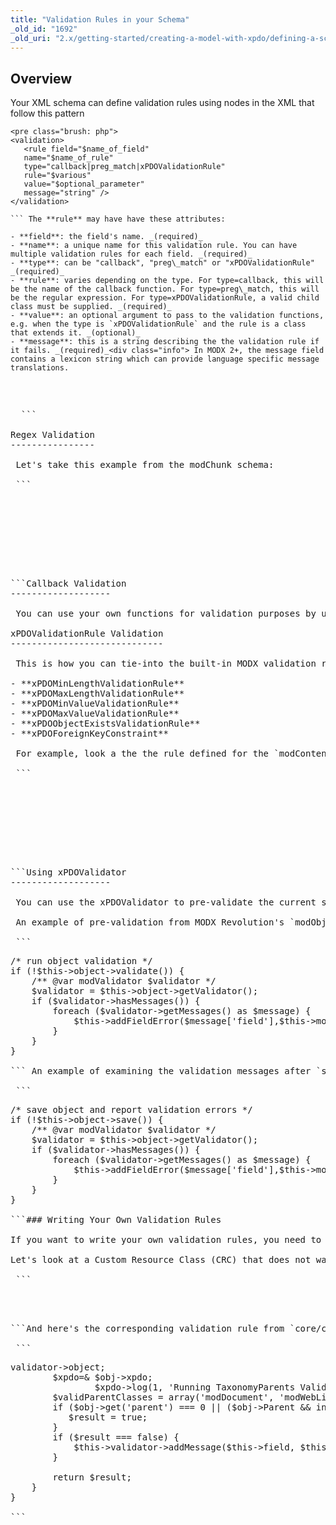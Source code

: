 ```yaml
---
title: "Validation Rules in your Schema"
_old_id: "1692"
_old_uri: "2.x/getting-started/creating-a-model-with-xpdo/defining-a-schema/validation-rules-in-your-schema"
---
```


Overview
--------

 Your XML schema can define validation rules using nodes in the XML that follow this pattern

 ```
<pre class="brush: php">
<validation>
    <rule field="$name_of_field" 
    name="$name_of_rule" 
    type="callback|preg_match|xPDOValidationRule" 
    rule="$various" 
    value="$optional_parameter"
    message="string" />
</validation>

``` The **rule** may have have these attributes:

- **field**: the field's name. _(required)_
- **name**: a unique name for this validation rule. You can have multiple validation rules for each field. _(required)_
- **type**: can be "callback", "preg\_match" or "xPDOValidationRule" _(required)_
- **rule**: varies depending on the type. For type=callback, this will be the name of the callback function. For type=preg\_match, this will be the regular expression. For type=xPDOValidationRule, a valid child class must be supplied. _(required)_
- **value**: an optional argument to pass to the validation functions, e.g. when the type is `xPDOValidationRule` and the rule is a class that extends it. _(optional)_
- **message**: this is a string describing the the validation rule if it fails. _(required)_<div class="info"> In MODX 2+, the message field contains a lexicon string which can provide language specific message translations.
  
   ```
  <pre class="brush: xml">
          <rule field="category" name="preventBlank" type="xPDOValidationRule" rule="xPDOMinLengthValidationRule" value="1" message="category_err_ns_name" />
  		
  ``` </div>

Regex Validation
----------------

 Let's take this example from the modChunk schema:

 ```
<pre class="brush: php">
    <object class="modChunk" table="site_htmlsnippets" extends="modElement">
        <field key="name" dbtype="varchar" precision="50" phptype="string" null="false" default="" index="unique" />
        <!-- ... more fields here -->
        <validation>
            <rule field="name" name="invalid" type="preg_match" rule="/^(?!\s)[a-zA-Z0-9\x2d-\x2f\x7f-\xff_-\s]+(?!\s)$/" message="chunk_err_invalid_name" />
        </validation>
    </object>

```Callback Validation
-------------------

 You can use your own functions for validation purposes by using "callback" as the type -- this relies on PHP's [call\_user\_func()](http://php.net/manual/en/function.call-user-func.php) function. Because the function name is defined in XML where it is impossible to reference an object instance, you can only reference a regular PHP function like `my_function` or a static class method, e.g. `MyClass::myFunction`. Likewise, you cannot pass parameters to these functions (?).

xPDOValidationRule Validation
-----------------------------

 This is how you can tie-into the built-in MODX validation rules. See the classes available inside the `core/xpdo/validation/xpdovalidator.class.php` file:

- **xPDOMinLengthValidationRule**
- **xPDOMaxLengthValidationRule**
- **xPDOMinValueValidationRule**
- **xPDOMaxValueValidationRule**
- **xPDOObjectExistsValidationRule**
- **xPDOForeignKeyConstraint**

 For example, look a the the rule defined for the `modContentType`

 ```
<pre class="brush: php">
    <object class="modContentType" table="content_type" extends="xPDOSimpleObject">
        <field key="name" dbtype="varchar" precision="255" phptype="string" null="false" index="unique" />
        <!-- ... more fields here ... -->
        <validation>
            <rule field="name" name="name" type="xPDOValidationRule" rule="xPDOMinLengthValidationRule" value="1" message="content_type_err_ns_name" />
        </validation>
    </object>

```Using xPDOValidator
-------------------

 You can use the xPDOValidator to pre-validate the current state of an `xPDOObject` or you can allow `save()` to call validation (see `xPDO::OPT_VALIDATE_ON_SAVE`) itself and fail if validation fails.

 An example of pre-validation from MODX Revolution's `modObjectCreateProcessor` class:

 ```
<pre class="brush: php">
/* run object validation */
if (!$this->object->validate()) {
    /** @var modValidator $validator */
    $validator = $this->object->getValidator();
    if ($validator->hasMessages()) {
        foreach ($validator->getMessages() as $message) {
            $this->addFieldError($message['field'],$this->modx->lexicon($message['message']));
        }
    }
}

``` An example of examining the validation messages after `save()` failure from MODX Revolution's `modError` class:

 ```
<pre class="brush: php">
/* save object and report validation errors */
if (!$this->object->save()) {
    /** @var modValidator $validator */
    $validator = $this->object->getValidator();
    if ($validator->hasMessages()) {
        foreach ($validator->getMessages() as $message) {
            $this->addFieldError($message['field'],$this->modx->lexicon($message['message']));
        }
    }
}

```### Writing Your Own Validation Rules

If you want to write your own validation rules, you need to create a PHP class file inside of your namespace's model folder _for each validation rule you define_, e.g. `core/components/my_pkg/model/my_pkg/my_validation_rule.class.php`. The name should be all lowercase and include a `.class.php` extension. This is how xPDO knows how to find your class file (this is xPDO's "autoload-like" convention).

Let's look at a Custom Resource Class (CRC) that does not want to be nested under other CRC's -- it wants as its parent only the built-in MODX classes (modDocument, a WebLink, etc). Here's its XML schema definition:

 ```
<pre class="brush: php">
    <object class="MyCRC" extends="modResource">
        <composite alias="Things" cardinality="many" class="Things" foreign="parent" local="id" owner="local"></composite><validation><rule field="parent" message="Invalid parent" name="parent" rule="NormalParents" type="xPDOValidationRule"></rule></validation></object>

```And here's the corresponding validation rule from `core/components/my_pkg/model/my_pkg/normalparents.class.php`:

 ```
<pre class="brush: php">
<?php /**
 * @param mixed $value candidate value
 * @param array $options from the XML schema
 * @return boolean false on failed validation, true on pass
 */
class NormalParents extends xPDOValidationRule {
    public function isValid($value, array $options = array()) {
        parent::isValid($value, $options);
        $result = false;
        $obj=& $this-?>validator->object;
        $xpdo=& $obj->xpdo;
                $xpdo->log(1, 'Running TaxonomyParents Validation rule');
        $validParentClasses = array('modDocument', 'modWebLink', 'modSymLink', 'modStaticResource');
        if ($obj->get('parent') === 0 || ($obj->Parent && in_array($obj->Parent->class_key, $validParentClasses))) {
           $result = true; 
        }
        if ($result === false) {
            $this->validator->addMessage($this->field, $this->name, $this->message);
        }
 
        return $result;
    }
}

```